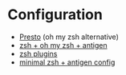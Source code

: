 # Configuration

 * [Presto](https://blog.devgenius.io/enhance-your-terminal-with-zsh-and-prezto-ab9abf9bc424) (oh my zsh alternative)
 * [zsh + oh my zsh + antigen](https://phuctm97.com/blog/zsh-antigen-ohmyzsh)
 * [zsh plugins](https://github.com/unixorn/awesome-zsh-plugins#themes)
 * [minimal zsh + antigen config](https://medium.com/@falieson/setup-zsh-w-antigen-and-a-spacey-theme-7a66808218dc)
